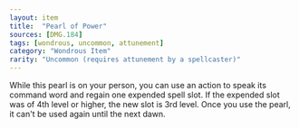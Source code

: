 ```yaml
---
layout: item
title:  "Pearl of Power"
sources: [DMG.184]
tags: [wondrous, uncommon, attunement]
category: "Wondrous Item"
rarity: "Uncommon (requires attunement by a spellcaster)"
---
```


While this pearl is on your person, you can use an action to speak its command word and regain one expended spell slot. If the expended slot was of 4th level or higher, the new slot is 3rd level. Once you use the pearl, it can't be used again until the next dawn.
